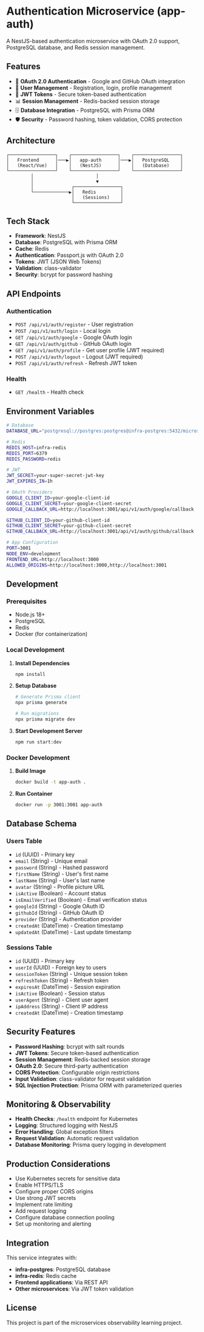 # Authentication Microservice (app-auth)

A NestJS-based authentication microservice with OAuth 2.0 support, PostgreSQL database, and Redis session management.

## Features

- 🔐 **OAuth 2.0 Authentication** - Google and GitHub OAuth integration
- 👤 **User Management** - Registration, login, profile management
- 🔑 **JWT Tokens** - Secure token-based authentication
- 📊 **Session Management** - Redis-backed session storage
- 🗄️ **Database Integration** - PostgreSQL with Prisma ORM
- 🛡️ **Security** - Password hashing, token validation, CORS protection

## Architecture

```
┌─────────────────┐    ┌─────────────────┐    ┌─────────────────┐
│   Frontend      │───▶│   app-auth      │───▶│   PostgreSQL    │
│   (React/Vue)   │    │   (NestJS)      │    │   (Database)    │
└─────────────────┘    └─────────────────┘    └─────────────────┘
         │                       │
         │                       ▼
         │              ┌─────────────────┐
         └─────────────▶│   Redis         │
                        │   (Sessions)    │
                        └─────────────────┘
```

## Tech Stack

- **Framework**: NestJS
- **Database**: PostgreSQL with Prisma ORM
- **Cache**: Redis
- **Authentication**: Passport.js with OAuth 2.0
- **Tokens**: JWT (JSON Web Tokens)
- **Validation**: class-validator
- **Security**: bcrypt for password hashing

## API Endpoints

### Authentication
- `POST /api/v1/auth/register` - User registration
- `POST /api/v1/auth/login` - Local login
- `GET /api/v1/auth/google` - Google OAuth login
- `GET /api/v1/auth/github` - GitHub OAuth login
- `GET /api/v1/auth/profile` - Get user profile (JWT required)
- `POST /api/v1/auth/logout` - Logout (JWT required)
- `POST /api/v1/auth/refresh` - Refresh JWT token

### Health
- `GET /health` - Health check

## Environment Variables

```bash
# Database
DATABASE_URL="postgresql://postgres:postgres@infra-postgres:5432/microservices_db"

# Redis
REDIS_HOST=infra-redis
REDIS_PORT=6379
REDIS_PASSWORD=redis

# JWT
JWT_SECRET=your-super-secret-jwt-key
JWT_EXPIRES_IN=1h

# OAuth Providers
GOOGLE_CLIENT_ID=your-google-client-id
GOOGLE_CLIENT_SECRET=your-google-client-secret
GOOGLE_CALLBACK_URL=http://localhost:3001/api/v1/auth/google/callback

GITHUB_CLIENT_ID=your-github-client-id
GITHUB_CLIENT_SECRET=your-github-client-secret
GITHUB_CALLBACK_URL=http://localhost:3001/api/v1/auth/github/callback

# App Configuration
PORT=3001
NODE_ENV=development
FRONTEND_URL=http://localhost:3000
ALLOWED_ORIGINS=http://localhost:3000,http://localhost:3001
```

## Development

### Prerequisites
- Node.js 18+
- PostgreSQL
- Redis
- Docker (for containerization)

### Local Development

1. **Install Dependencies**
   ```bash
   npm install
   ```

2. **Setup Database**
   ```bash
   # Generate Prisma client
   npx prisma generate
   
   # Run migrations
   npx prisma migrate dev
   ```

3. **Start Development Server**
   ```bash
   npm run start:dev
   ```

### Docker Development

1. **Build Image**
   ```bash
   docker build -t app-auth .
   ```

2. **Run Container**
   ```bash
   docker run -p 3001:3001 app-auth
   ```

## Database Schema

### Users Table
- `id` (UUID) - Primary key
- `email` (String) - Unique email
- `password` (String) - Hashed password
- `firstName` (String) - User's first name
- `lastName` (String) - User's last name
- `avatar` (String) - Profile picture URL
- `isActive` (Boolean) - Account status
- `isEmailVerified` (Boolean) - Email verification status
- `googleId` (String) - Google OAuth ID
- `githubId` (String) - GitHub OAuth ID
- `provider` (String) - Authentication provider
- `createdAt` (DateTime) - Creation timestamp
- `updatedAt` (DateTime) - Last update timestamp

### Sessions Table
- `id` (UUID) - Primary key
- `userId` (UUID) - Foreign key to users
- `sessionToken` (String) - Unique session token
- `refreshToken` (String) - Refresh token
- `expiresAt` (DateTime) - Session expiration
- `isActive` (Boolean) - Session status
- `userAgent` (String) - Client user agent
- `ipAddress` (String) - Client IP address
- `createdAt` (DateTime) - Creation timestamp

## Security Features

- **Password Hashing**: bcrypt with salt rounds
- **JWT Tokens**: Secure token-based authentication
- **Session Management**: Redis-backed session storage
- **OAuth 2.0**: Secure third-party authentication
- **CORS Protection**: Configurable origin restrictions
- **Input Validation**: class-validator for request validation
- **SQL Injection Protection**: Prisma ORM with parameterized queries

## Monitoring & Observability

- **Health Checks**: `/health` endpoint for Kubernetes
- **Logging**: Structured logging with NestJS
- **Error Handling**: Global exception filters
- **Request Validation**: Automatic request validation
- **Database Monitoring**: Prisma query logging in development

## Production Considerations

- Use Kubernetes secrets for sensitive data
- Enable HTTPS/TLS
- Configure proper CORS origins
- Use strong JWT secrets
- Implement rate limiting
- Add request logging
- Configure database connection pooling
- Set up monitoring and alerting

## Integration

This service integrates with:
- **infra-postgres**: PostgreSQL database
- **infra-redis**: Redis cache
- **Frontend applications**: Via REST API
- **Other microservices**: Via JWT token validation

## License

This project is part of the microservices observability learning project.
